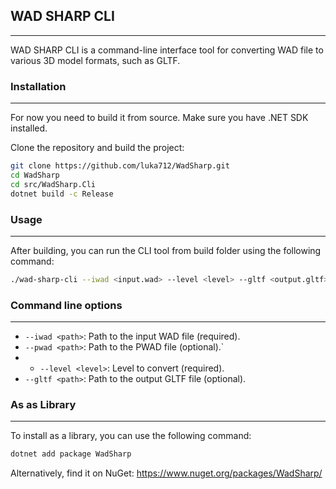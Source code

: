 ﻿## WAD SHARP CLI
---

WAD SHARP CLI is a command-line interface tool for converting WAD file to various 3D model formats, such as GLTF.


### Installation
---

For now you need to build it from source. Make sure you have .NET SDK installed.

Clone the repository and build the project:
   ```bash
   git clone https://github.com/luka712/WadSharp.git
   cd WadSharp
   cd src/WadSharp.Cli
   dotnet build -c Release
   ```

### Usage
---
After building, you can run the CLI tool from build folder using the following command:
   ```bash
   ./wad-sharp-cli --iwad <input.wad> --level <level> --gltf <output.gltf>
   ```

### Command line options
---
- `--iwad <path>`: Path to the input WAD file (required).
- `--pwad <path>`: Path to the PWAD file (optional).`
- - `--level <level>`: Level to convert (required).
- `--gltf <path>`: Path to the output GLTF file (optional).

### As as Library
---
To install as a library, you can use the following command:
   ```bash
   dotnet add package WadSharp 
   ```
Alternatively, find it on NuGet: https://www.nuget.org/packages/WadSharp/


